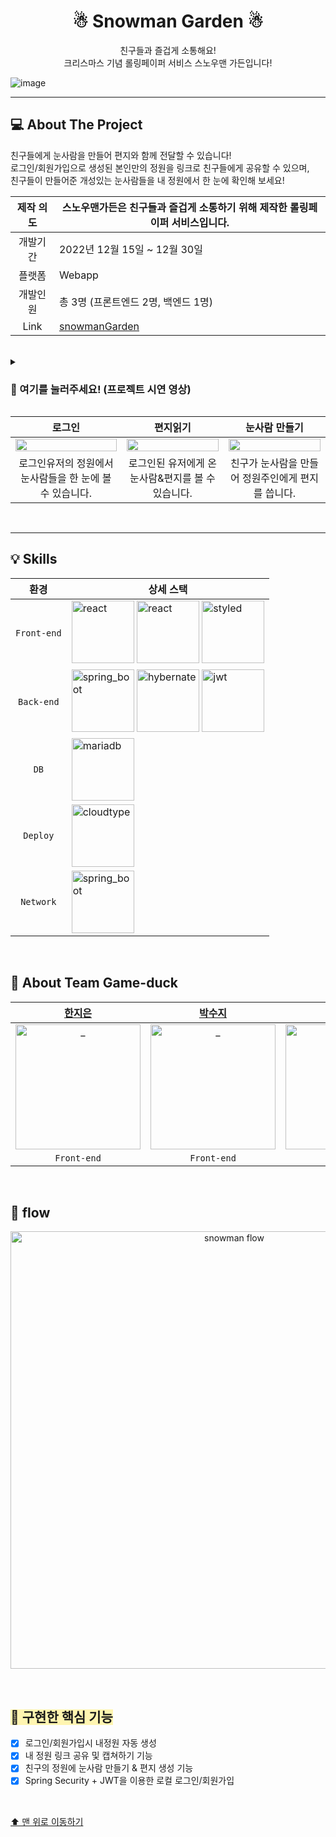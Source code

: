 #  <h1 align="center">   ☃ Snowman Garden ☃    </h1> 
<p align="center"> 친구들과 즐겁게 소통해요! </br> 크리스마스 기념 롤링페이퍼 서비스 스노우맨 가든입니다! </p>

![image](https://user-images.githubusercontent.com/78632299/210131940-d13b52a9-9e70-4491-b85b-7d6494783b71.png) 

- - -

## 💻 About The Project

친구들에게 눈사람을 만들어 편지와 함께 전달할 수 있습니다!</br>
로그인/회원가입으로 생성된 본인만의 정원을 링크로 친구들에게 공유할 수 있으며, </br>
친구들이 만들어준 개성있는 눈사람들을 내 정원에서 한 눈에 확인해 보세요!   

| 제작 의도 | 스노우맨가든은 친구들과 즐겁게 소통하기 위해 제작한 롤링페이퍼 서비스입니다.|
| :---: | --- |
| 개발기간 | 2022년 12월 15일 ~ 12월 30일       |
| 플랫폼   | Webapp |
| 개발인원  | 총 3명 (프론트엔드 2명, 백엔드 1명) |
| Link  |  [snowmanGarden](https://web-snowman-20z52flc2u4w7q.gksl2.cloudtype.app/) |<br/><br/>


<br/>

 <details>
 <summary><h3> 🙌 여기를 눌러주세요! (프로젝트 시연 영상)</h3> </summary>
<div markdown="1" align="center">       

https://user-images.githubusercontent.com/78632299/210131973-4787e688-1b58-4d5d-a16c-6cf06dc72fb1.mp4

</div>
</details>

|로그인| 편지읽기| 눈사람 만들기|
| :---: |  :---: | :---: |
|<img src="https://user-images.githubusercontent.com/78632299/210405979-8fcfe8a2-a611-48b5-9402-a634e494f503.gif" width="100%" height="100%"/> |<img src="https://user-images.githubusercontent.com/78632299/210406598-2cf081e5-aa64-43f3-afc7-5b7e332e972a.gif" width="100%" height="100%"/>|<img src="https://user-images.githubusercontent.com/78632299/210406605-3f3dbfef-21f0-4731-991e-2489aac4f19a.gif" width="100%" height="100%"/>|
|로그인유저의 정원에서 눈사람들을 한 눈에 볼 수 있습니다.| 로그인된 유저에게 온 눈사람&편지를 볼 수 있습니다.|친구가 눈사람을 만들어 정원주인에게 편지를 씁니다.|


<br/>

- - -


## 💡 Skills
| 환경                 | 상세 스택                                     |
|:---: | --- |
| `Front-end` | <img width="100" height="100" src="https://user-images.githubusercontent.com/78632299/210129428-321eec52-2e18-4af2-86ca-d49538e6e618.png" alt="react" > <img  width="100" height="100" src="https://user-images.githubusercontent.com/78632299/210129446-af785f9e-75d1-4d82-bf9d-e95d271d02ce.png" alt="react" > <img  width="100" height="100" src="https://user-images.githubusercontent.com/78632299/210409296-1a4f09b8-d020-4185-820c-4a571f19f898.png" alt="styled" > |
| `Back-end`   | <img width="100" height="100" src="https://user-images.githubusercontent.com/78632299/210129488-35067ee4-40fc-492b-a5e6-c61d73599585.jpg" alt="spring_boot" > <img width="100" height="100" src="https://user-images.githubusercontent.com/78632299/210129500-15728204-5277-4547-89f5-a82223fc368e.png" alt="hybernate"> <img width="100" height="100" src="https://user-images.githubusercontent.com/78632299/210129510-f38c5265-6f3a-46c1-b7ae-888419643877.jpg" alt="jwt"> |
| `DB`   |<img width="100" height="100" src="https://user-images.githubusercontent.com/78632299/210129552-1343a347-2345-4f2e-a1e4-b8e7425a2eed.png" alt="mariadb" > |
| `Deploy`   |<img width="100" height="100" src="https://user-images.githubusercontent.com/78632299/210409298-ff3e1d45-23a9-43fa-ad5e-0b6c5e9793c2.jpg" alt="cloudtype" >|
| `Network`   |  <img width="100" src="https://user-images.githubusercontent.com/50399088/162919662-53056e70-0625-4baf-9072-222bae28bea2.png" alt="spring_boot"> |<br/><br/>
<br/>

## 🐥 About Team Game-duck
| [한지은](https://github.com/onezeun) | [박수지](https://github.com/lzns960)|  [이혜지](https://github.com/leehyeji319) | [Game-Duck](https://github.com/game-duck) |
|:---:|:---:|:---:|:---:|
<img src="https://user-images.githubusercontent.com/50399088/162919943-1a4ff1c4-8265-45b2-84d3-e36707e5244f.png" width=200px alt="_"/>|<img width=200px src="https://user-images.githubusercontent.com/78632299/210128640-7e6738cc-d823-4cc4-95cc-053bfea0671d.jpg" alt="_"/>|<img src="https://user-images.githubusercontent.com/50399088/162911631-0556ac60-8d1d-470f-aaec-c506d0ce7a08.png" width=200px alt="_"/>|<img src="https://user-images.githubusercontent.com/78632299/210131755-95982123-8646-4eeb-90fe-9dd152dc6355.gif" width=200px alt="_"/>|
| `Front-end` | `Front-end` | `Back-end` |`organization` |
<br/>


## 📁 flow
<p align="center"> <img width="700" alt="snowman flow" src="https://user-images.githubusercontent.com/78632299/210130737-342fd15f-715c-400f-a9ae-1c8a98b871a5.png"></p>
<br/>

## <span style='background-color:#fff5b1'> 📍 구현한 핵심 기능</span><br/>
- [X] 로그인/회원가입시 내정원 자동 생성<br/>
- [X] 내 정원 링크 공유 및 캡쳐하기 기능
- [X] 친구의 정원에 눈사람 만들기 & 편지 생성 기능
- [X] Spring Security + JWT을 이용한 로컬 로그인/회원가입

<br/>

[⬆ 맨 위로 이동하기](#)
